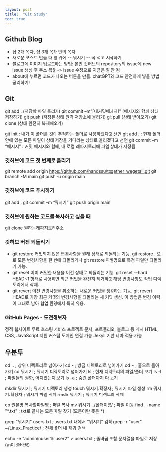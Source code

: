 ```yaml
---
layout: post
title:  "Git Study"
toc: true
---
```


## Github Blog
- 샵 2개 목차, 샵 3개 목차 안의 목차
- 새로운 포스트 만들 때 맨 위에 -- 뭐시기 -- 꼭 적고 시작하기
- 블로그에 이미지 업로드하는 방법: 본인 깃허브의 repository의 issue에 new issue 생성 후 주소 복붙 -> issue 수정으로 지금은 잘 안 됨
- about에 누르면 코드가 나오는 버튼을 만듦. chatGPT와 코드 안전하게 넣을 방법 궁리하기!

## Git
git add . (저장할 파일 올리기)
git commit –m”[내커밋메시지]” (메시지와 함께 상태 저장하기)
git push (저장된 상태 원격 저장소에 올리기)
git pull (상태 받아오기)
git clone (상태 완전히 복제해오기)

git init : 내가 이 폴더를 깃이 추적하는 폴더로 사용하겠다고 선언
git add . : 현재 폴더 안에 있는 모든 파일이 상태 저장을 기다리는 상태로 올리겠다고 선언
git commit –m “메시지” : 커밋 메시지와 함께, 내 로컬 레파지토리에 파일 상태가 저장됨

### 깃허브에 코드 첫 번쨰로 올리기
git remote add origin https://github.com/handssu/together_wegetall.git
git branch -M main
git push -u origin main

### 깃허브에 코드 푸시하기
git add .
git commit –m “뭐시기”
git push origin main

### 깃허브에 원하는 코드를 복사하고 싶을 때
git clone 원하는레파지토리주소

### 깃허브 버전 되돌리기
- git restore 
커밋되지 않은 변경사항을 원래 상태로 되돌리는 기능. 
git restore . 으로 모든 변경사항을 한 번에 되돌리거나 git restore 파일명으로 특정 파일만 되돌리기 가능. 
- git reset 
이미 커밋한 내용을 이전 상태로 되돌리는 기능. 
git reset --hard HEAD~1 형태로 사용하면 최근 커밋을 완전히 제거하고 해당 변경사항도 작업 디렉토리에서 삭제. 
- git revert 
이전 변경사항을 취소하는 새로운 커밋을 생성하는 기능. 
git revert HEAD로 가장 최근 커밋의 변경사항을 되돌리는 새 커밋 생성. 
이 방법은 변경 이력이 그대로 남아 협업 환경에서 특히 유용.

### GitHub Pages - 도전해보자
정적 웹사이트 무료 호스팅 서비스
프로젝트 문서, 포트폴리오, 블로그 등 게시
HTML, CSS, JavaScript 지원
커스텀 도메인 연결 가능
Jekyll 기반 테마 적용 가능

## 우분투
cd .. ; 상위 디렉토리로 넘어가기
cd - ; 방금 디렉토리로 넘어가기
cd ~ ; 홈으로 돌아가기
cd 뭐시기 ; 뭐시기 디렉토리로 넘어가기
ls ; 현재 디렉토리의 파일/폴더 보기
ls -l ; 파일들의 권한, 어디있는지 보기
ls -a ; 숨긴 폴더까지 다 보기

mkdir 뭐시기 ; 뭐시기 디렉토리 생성
touch 뭐시기.확장자 ; 뭐시기 파일 생성
rm 뭐시기.확장자 ; 뭐시기 파일 삭제
rmdir 뭐시기 ; 뭐시기 디렉토리 삭제

cp 원본명 복사할파일명 ; 파일 복사
mv 뭐시기 ../폴더이름/ ; 파일 이동
find . -name "*.txt" ; txt로 끝나는 모든 파일 찾기 (모든이란 뜻은 *)

grep "뭐시기" users.txt ; users.txt 내에서 "뭐시기" 검색
grep -r "user" ~/Linux_Practice/ ; 전체 폴더 내 재귀 검색

echo -e "admin\nuser1\nuser2" > users.txt ; 줄바꿈 포함 문자열을 파일로 저장 (\n이 줄바꿈)

